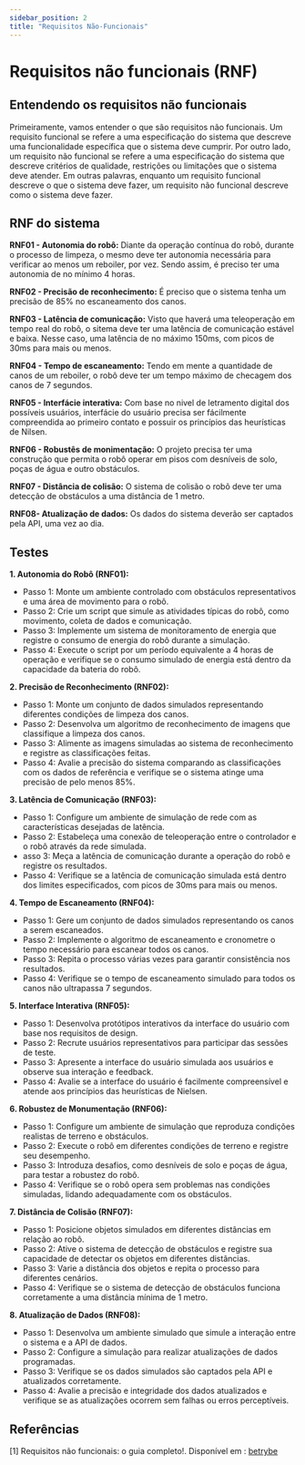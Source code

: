```yaml
---
sidebar_position: 2
title: "Requisitos Não-Funcionais"
---
```


# Requisitos não funcionais (RNF)

## Entendendo os requisitos não funcionais

Primeiramente, vamos entender o que são requisitos não funcionais. Um requisito funcional se refere a uma especificação do sistema que descreve uma funcionalidade específica que o sistema deve cumprir. Por outro lado, um requisito não funcional se refere a uma especificação do sistema que descreve critérios de qualidade, restrições ou limitações que o sistema deve atender. Em outras palavras, enquanto um requisito funcional descreve o que o sistema deve fazer, um requisito não funcional descreve como o sistema deve fazer.

## RNF do sistema

**RNF01 - Autonomia do robô:** Diante da operação contínua do robô, durante o processo de limpeza, o mesmo deve ter autonomia necessária para verificar ao menos um reboiler, por vez. Sendo assim, é preciso ter uma autonomia de no mínimo 4 horas.

**RNF02 - Precisão de reconhecimento:** É preciso que o sistema tenha um precisão de 85% no escaneamento dos canos.

**RNF03 - Latência de comunicação:** Visto que haverá uma teleoperação em tempo real do robô, o sitema deve ter uma latência de comunicação estável e baixa. Nesse caso, uma latência de no máximo 150ms, com picos de 30ms para mais ou menos.

**RNF04 - Tempo de escaneamento:** Tendo em mente a quantidade de canos de um reboiler, o robô deve ter um tempo máximo de checagem dos canos de 7 segundos.

**RNF05 - Interfácie interativa:** Com base no nivel de letramento digital dos possíveis usuários, interfácie do usuário precisa ser fácilmente compreendida ao primeiro contato e possuir os princípios das heurísticas de Nilsen. 

**RNF06 - Robustês de monimentação:** O projeto precisa ter uma construção que permita o robô operar em pisos com desníveis de solo, poças de água e outro obstáculos.

**RNF07 - Distância de colisão:** O sistema de colisão o robô deve ter uma detecção de obstáculos a uma distância de 1 metro.

**RNF08- Atualização de dados:** Os dados do sistema deverão ser captados pela API, uma vez ao dia.
 
## Testes

**1. Autonomia do Robô (RNF01):**
- Passo 1: Monte um ambiente controlado com obstáculos representativos e uma área de movimento para o robô.
- Passo 2: Crie um script que simule as atividades típicas do robô, como movimento, coleta de dados e comunicação.
- Passo 3: Implemente um sistema de monitoramento de energia que registre o consumo de energia do robô durante a simulação.
- Passo 4: Execute o script por um período equivalente a 4 horas de operação e verifique se o consumo simulado de energia está dentro da capacidade da bateria do robô.

**2. Precisão de Reconhecimento (RNF02):**
- Passo 1: Monte um conjunto de dados simulados representando diferentes condições de limpeza dos canos.
- Passo 2: Desenvolva um algoritmo de reconhecimento de imagens que classifique a limpeza dos canos.
- Passo 3: Alimente as imagens simuladas ao sistema de reconhecimento e registre as classificações feitas.
- Passo 4: Avalie a precisão do sistema comparando as classificações com os dados de referência e verifique se o sistema atinge uma precisão de pelo menos 85%.

**3. Latência de Comunicação (RNF03):**
- Passo 1: Configure um ambiente de simulação de rede com as características desejadas de latência.
- Passo 2: Estabeleça uma conexão de teleoperação entre o controlador e o robô através da rede simulada.
- asso 3: Meça a latência de comunicação durante a operação do robô e registre os resultados.
- Passo 4: Verifique se a latência de comunicação simulada está dentro dos limites especificados, com picos de 30ms para mais ou menos.

**4. Tempo de Escaneamento (RNF04):**
- Passo 1: Gere um conjunto de dados simulados representando os canos a serem escaneados.
- Passo 2: Implemente o algoritmo de escaneamento e cronometre o tempo necessário para escanear todos os canos.
- Passo 3: Repita o processo várias vezes para garantir consistência nos resultados.
- Passo 4: Verifique se o tempo de escaneamento simulado para todos os canos não ultrapassa 7 segundos.

**5. Interface Interativa (RNF05):**
- Passo 1: Desenvolva protótipos interativos da interface do usuário com base nos requisitos de design.
- Passo 2: Recrute usuários representativos para participar das sessões de teste.
- Passo 3: Apresente a interface do usuário simulada aos usuários e observe sua interação e feedback.
- Passo 4: Avalie se a interface do usuário é facilmente compreensível e atende aos princípios das heurísticas de Nielsen.

**6. Robustez de Monumentação (RNF06):**
- Passo 1: Configure um ambiente de simulação que reproduza condições realistas de terreno e obstáculos.
- Passo 2: Execute o robô em diferentes condições de terreno e registre seu desempenho.
- Passo 3: Introduza desafios, como desníveis de solo e poças de água, para testar a robustez do robô.
- Passo 4: Verifique se o robô opera sem problemas nas condições simuladas, lidando adequadamente com os obstáculos.

**7. Distância de Colisão (RNF07):**
- Passo 1: Posicione objetos simulados em diferentes distâncias em relação ao robô.
- Passo 2: Ative o sistema de detecção de obstáculos e registre sua capacidade de detectar os objetos em diferentes distâncias.
- Passo 3: Varie a distância dos objetos e repita o processo para diferentes cenários.
- Passo 4: Verifique se o sistema de detecção de obstáculos funciona corretamente a uma distância mínima de 1 metro.

**8. Atualização de Dados (RNF08):**
- Passo 1: Desenvolva um ambiente simulado que simule a interação entre o sistema e a API de dados.
- Passo 2: Configure a simulação para realizar atualizações de dados programadas.
- Passo 3: Verifique se os dados simulados são captados pela API e atualizados corretamente.
- Passo 4: Avalie a precisão e integridade dos dados atualizados e verifique se as atualizações ocorrem sem falhas ou erros perceptíveis.

## Referências 

[1] Requisitos não funcionais: o guia completo!. Disponível em : [betrybe](https://blog.betrybe.com/tecnologia/requisitos-nao-funcionais/)

